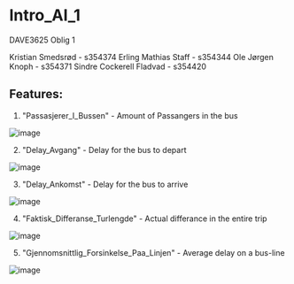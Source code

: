 # Intro_AI_1
DAVE3625 Oblig 1

Kristian Smedsrød - s354374
Erling Mathias Staff - s354344
Ole Jørgen Knoph - s354371
Sindre Cockerell Fladvad - s354420

## Features:

1. "Passasjerer_I_Bussen" - Amount of Passangers in the bus

![image](https://user-images.githubusercontent.com/38101463/134681583-c575f32f-cc1b-4751-a60b-b7e7f7c44d8e.png)


2. "Delay_Avgang" - Delay for the bus to depart

![image](https://user-images.githubusercontent.com/38101463/134681645-3f802641-c971-4554-8715-9c50ed8db13d.png)


3. "Delay_Ankomst" - Delay for the bus to arrive

![image](https://user-images.githubusercontent.com/38101463/134681656-828d5362-e40d-49fe-83fd-d3badeeb8f1f.png)


4. "Faktisk_Differanse_Turlengde" - Actual differance in the entire trip 

![image](https://user-images.githubusercontent.com/38101463/134681676-a89d5e0b-5959-4c58-8491-3a64b38d8c60.png)


5. "Gjennomsnittlig_Forsinkelse_Paa_Linjen" - Average delay on a bus-line

![image](https://user-images.githubusercontent.com/38101463/134681518-21fb8abe-b1ce-4314-b02f-88e2d6e5d94e.png)



